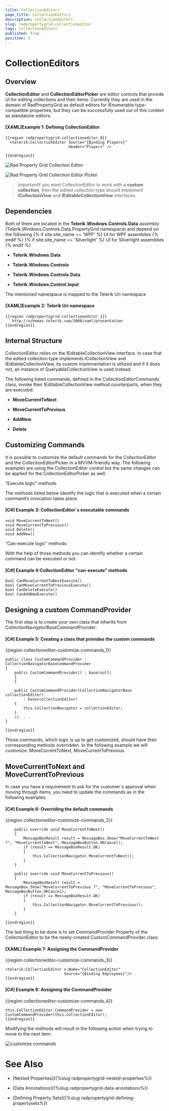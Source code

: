```yaml
---
title: CollectionEditors
page_title: CollectionEditors
description: CollectionEditors
slug: radpropertygrid-collectioneditor
tags: collectioneditors
published: True
position: 5
---
```


# CollectionEditors

## Overview

__CollectionEditor__ and __CollectionEditorPicker__ are editor controls that provide UI for editing collections and their items. Currently they are used in the domain of RadPropertyGrid as default editors for IEnumerable type-compatible properties, but they can be successfully used out of this context as standalone editors:

#### __[XAML]Example 1: Defining CollectionEditor__

	{{region radpropertygrid-collectioneditor_0}}
	  <telerik:CollectionEditor Source="{Binding Players}" 
	                            Header="Players" />
	
	{{endregion}}



![Rad Property Grid Collection Editor](images/RadPropertyGrid_CollectionEditor.png)

![Rad Property Grid Collection Editor Picker](images/RadPropertyGrid_CollectionEditorPicker.png)

>importantIf you want CollectionEditor to work with a __custom collection__, then the edited collection type should implement __ICollectionView__ and __IEditableCollectionView__ interfaces.

## Dependencies

Both of them are located in the __Telerik.Windows.Controls.Data__ assembly (Telerik.Windows.Controls.Data.PropertyGrid namespace) and depend on the following
{% if site.site_name == 'WPF' %}
 UI for WPF assemblies
{% endif %}
{% if site.site_name == 'Silverlight' %}
UI for Silverlight assemblies
{% endif %}

        
* __Telerik.Windows.Data__
  

* __Telerik.Windows.Controls__
  

* __Telerik.Windows.Controls.Data__
  

* __Telerik.Windows.Control.Input__
            

The mentioned namespace is mapped to the Telerik Uri namespace
          

#### __[XAML]Example 2: Telerik Uri namespace__

	{{region radpropertygrid-collectioneditor_1}}
	   http://schemas.telerik.com/2008/xaml/presentation
	{{endregion}}



## Internal Structure

CollectionEditor relies on the IEditableCollectionView interface. In case that the edited collection type implements ICollectionView and IEditableCollectionView, its custom implementation is utilized and if it does not, an instance of QueryableCollectionView is used instead.
        

The following listed commands, defined in the CollectionEditorCommands class, invoke their IEditableCollectionView method counterparts, when they are executed:
        

* __MoveCurrentToNext__
 

* __MoveCurrentToPrevious__
 

* __AddNew__
 

* __Delete__

## Customizing Commands

It is possible to customize the default commands for the CollectionEditor and the CollectionEditorPicker in a MVVM-friendly way. The following examples are using the CollectionEditor control but the same changes can be applied for the CollectionEditorPicker as well.

“Execute logic” methods

The methods listed below identify the logic that is executed when a certain command’s invocation takes place.

#### __[C#]__ Example 3: CollectionEditor`s executable commands  

	void MoveCurrentToNext()
	void MoveCurrentToPrevious()
	void Delete()
	void AddNew()


“Can-execute logic” methods

With the help of those methods you can identify whether a certain command can be executed or not.

#### __[C#]__ Example 4:CollectionEditor "can-execute" methods 

	bool CanMoveCurrentToNextExecute()
	bool CanMoveCurrentToPreviousExecute()
	bool CanDeleteExecute()
	bool CanAddNewExecute()


## Designing a custom CommandProvider

The first step is to create your own class that inherits from CollectionNavigatorBaseCommandProvider:

#### __[C#]__ Example 5: Creating a class that provides the custom commands

{{region collectioneditor-customize-commands_1}}

	public class CustomCommandProvider : CollectionNavigatorBaseCommandProvider
	{
		public CustomCommandProvider() : base(null)
		{
		}
	 
		public CustomCommandProvider(CollectionNavigatorBase collectionEditor)
            : base(collectionEditor)
		{
            this.CollectionNavigator = collectionEditor;
		}
		//. . .
	}
	
	{{endregion}}



Those commands, which logic is up to get customized, should have their corresponding methods overridden. In the following example we will customize: MoveCurrentToNext, MoveCurrentToPrevious.

## MoveCurrentToNext and MoveCurrentToPrevious

In case you have a requirement to ask for the customer`s approval when moving through items, you need to update the commands as in the following examples:

#### __[C#]__ Example 6: Overriding the default commands

{{region collectioneditor-customize-commands_2}}

		public override void MoveCurrentToNext()
		{
			MessageBoxResult result = MessageBox.Show("MoveCurrentToNext ?", "MoveCurrentToNext", MessageBoxButton.OKCancel);
			if (result == MessageBoxResult.OK)
			{
				this.CollectionNavigator.MoveCurrentToNext();
			}
		}

        public override void MoveCurrentToPrevious()
		{
			MessageBoxResult result = MessageBox.Show("MoveCurrentToPrevious ?", "MoveCurrentToPrevious", MessageBoxButton.OKCancel);
			if (result == MessageBoxResult.OK)
			{
				this.CollectionNavigator.MoveCurrentToPrevious();
			}
		}
	
	{{endregion}}



The last thing to be done is to set CommandProvider Property of the CollectionEditor to be the newly-created CustomCommandProvider class:
        

#### __[XAML]__ Example 7: Assigning the CommandProvider 

{{region collectioneditor-customize-commands_3}}

	
	<telerik:CollectionEditor x:Name="CollectionEditor"
	                     	  Source="{Binding Employees}"/>
	{{endregion}}



#### __[C#]__ Example 8: Assigning the CommandProvider 

{{region collectioneditor-customize-commands_4}}

	this.CollectionEditor.CommandProvider = new CustomCommandProvider(this.CollectionEditor);
	{{endregion}}

Modifying the methods will result in the following action when trying to move to the next item:

![customize commands](images/RadPropertyGrid_CollectionEditor_CustomizeCommands.png)

# See Also

* [Nested Properties]({%slug radpropertygrid-nested-properties%})

* [Data Annotations]({%slug radpropertygrid-data-annotations%})

* [Defining Property Sets]({%slug radpropertygrid-defining-propertysets%})
